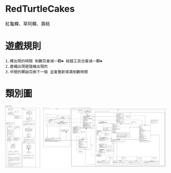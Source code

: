 # RedTurtleCakes
紅龜粿、草阿粿、壽桃

# 遊戲規則
```text
1.粿出現的時間 倒數完會減一顆❤ 給錯工具也會減一顆❤
2.蒼蠅出現是隨機出現的
3.中間的粿敲完換下一個 且會重新填滿倒數時間
```

# 類別圖
![](https://github.com/Extra-Yvette/RedTurtleCakes/blob/master_projectfix_yvette/uml/RedTurtleCakes.png?raw=true?raw=true)
